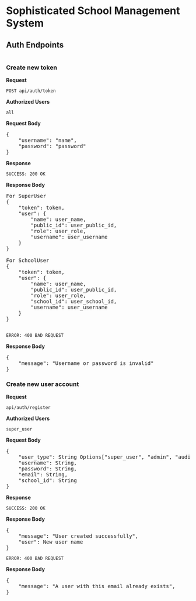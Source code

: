 # Sophisticated School Management System
## Auth Endpoints

#

### Create new token
**Request**

`POST api/auth/token`

**Authorized Users**

`all`

**Request Body**
<pre>
{
    "username": "name",
    "password": "password"
}
</pre>

**Response**

`SUCCESS: 200 OK`

**Response Body**
<pre>
For SuperUser
{
    "token": token,
    "user": {
        "name": user_name,
        "public_id": user_public_id,
        "role": user_role,
        "username": user_username
    }
}

For SchoolUser
{
    "token": token,
    "user": {
        "name": user_name,
        "public_id": user_public_id,
        "role": user_role,
        "school_id": user_school_id,
        "username": user_username
    }
}

</pre>

`ERROR: 400 BAD REQUEST`

**Response Body**
<pre>
{
    "message": "Username or password is invalid"
}
</pre>

### Create new user account
**Request**

`api/auth/register`

**Authorized Users**

`super_user`


**Request Body**
<pre>
{
    "user_type": String Options["super_user", "admin", "auditor", "teacher", "owner"},
    "username": String,
    "password": String,
    "email": String,
    "school_id": String
}
</pre>

**Response**

`SUCCESS: 200 OK`

**Response Body**
<pre>
{
    "message": "User created successfully",
    "user": New user name
}
</pre>

`ERROR: 400 BAD REQUEST`

**Response Body**
<pre>
{
    "message": "A user with this email already exists",
}
</pre>
